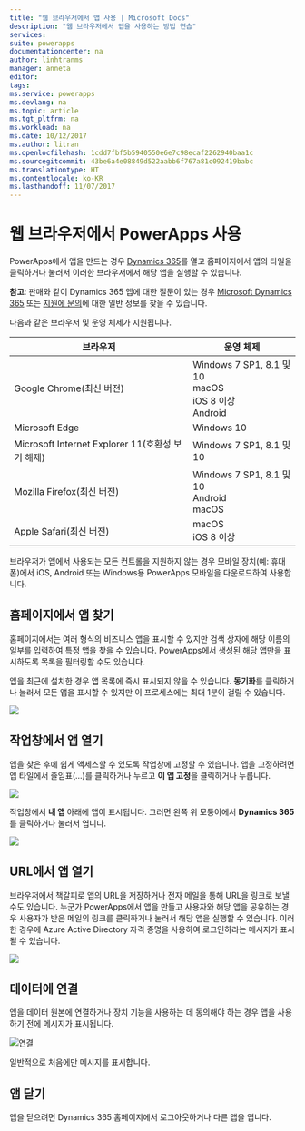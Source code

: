 ```yaml
---
title: "웹 브라우저에서 앱 사용 | Microsoft Docs"
description: "웹 브라우저에서 앱을 사용하는 방법 연습"
services: 
suite: powerapps
documentationcenter: na
author: linhtranms
manager: anneta
editor: 
tags: 
ms.service: powerapps
ms.devlang: na
ms.topic: article
ms.tgt_pltfrm: na
ms.workload: na
ms.date: 10/12/2017
ms.author: litran
ms.openlocfilehash: 1cdd7fbf5b5940550e6e7c98ecaf2262940baa1c
ms.sourcegitcommit: 43be6a4e08849d522aabb6f767a81c092419babc
ms.translationtype: HT
ms.contentlocale: ko-KR
ms.lasthandoff: 11/07/2017
---
```

# <a name="use-powerapps-in-a-web-browser"></a>웹 브라우저에서 PowerApps 사용
PowerApps에서 앱을 만드는 경우 [Dynamics 365](https://home.dynamics.com)를 열고 홈페이지에서 앱의 타일을 클릭하거나 눌러서 이러한 브라우저에서 해당 앱을 실행할 수 있습니다.

**참고**: 판매와 같이 Dynamics 365 앱에 대한 질문이 있는 경우 [Microsoft Dynamics 365](https://docs.microsoft.com/en-us/dynamics365/) 또는 [지원에 문의](https://www.microsoft.com/en-us/dynamics365/contact-us)에 대한 일반 정보를 찾을 수 있습니다.

다음과 같은 브라우저 및 운영 체제가 지원됩니다.

| **브라우저** | **운영 체제** |
| --- | --- |
| Google Chrome(최신 버전) |Windows 7 SP1, 8.1 및 10 <br>macOS <br>iOS 8 이상<br>Android |
| Microsoft Edge |Windows 10 |
| Microsoft Internet Explorer 11(호환성 보기 해제) |Windows 7 SP1, 8.1 및 10 |
| Mozilla Firefox(최신 버전) |Windows 7 SP1, 8.1 및 10 <br> Android <br>macOS |
| Apple Safari(최신 버전) |macOS <br> iOS 8 이상 |

브라우저가 앱에서 사용되는 모든 컨트롤을 지원하지 않는 경우 모바일 장치(예: 휴대폰)에서 iOS, Android 또는 Windows용 PowerApps 모바일을 다운로드하여 사용합니다.

## <a name="find-an-app-on-the-home-page"></a>홈페이지에서 앱 찾기
홈페이지에서는 여러 형식의 비즈니스 앱을 표시할 수 있지만 검색 상자에 해당 이름의 일부를 입력하여 특정 앱을 찾을 수 있습니다. PowerApps에서 생성된 해당 앱만을 표시하도록 목록을 필터링할 수도 있습니다.

앱을 최근에 설치한 경우 앱 목록에 즉시 표시되지 않을 수 있습니다. **동기화**를 클릭하거나 눌러서 모든 앱을 표시할 수 있지만 이 프로세스에는 최대 1분이 걸릴 수 있습니다.

![](./media/run-app-browser/dynamics-365-home.png)

## <a name="open-an-app-from-the-task-pane"></a>작업창에서 앱 열기
앱을 찾은 후에 쉽게 액세스할 수 있도록 작업창에 고정할 수 있습니다. 앱을 고정하려면 앱 타일에서 줄임표(...)를 클릭하거나 누르고 **이 앱 고정**을 클릭하거나 누릅니다.

![](./media/run-app-browser/homepage-pin.png)

작업창에서 **내 앱** 아래에 앱이 표시됩니다. 그러면 왼쪽 위 모퉁이에서 **Dynamics 365**를 클릭하거나 눌러서 엽니다.

![](./media/run-app-browser/taskpane.png)

## <a name="open-an-app-from-a-url"></a>URL에서 앱 열기
브라우저에서 책갈피로 앱의 URL을 저장하거나 전자 메일을 통해 URL을 링크로 보낼 수도 있습니다. 누군가 PowerApps에서 앱을 만들고 사용자와 해당 앱을 공유하는 경우 사용자가 받은 메일의 링크를 클릭하거나 눌러서 해당 앱을 실행할 수 있습니다. 이러한 경우에 Azure Active Directory 자격 증명을 사용하여 로그인하라는 메시지가 표시될 수 있습니다.

![](./media/run-app-browser/web-login.png)

## <a name="connect-to-data"></a>데이터에 연결
앱을 데이터 원본에 연결하거나 장치 기능을 사용하는 데 동의해야 하는 경우 앱을 사용하기 전에 메시지가 표시됩니다.  

![연결](./media/run-app-browser/app-connection.png)

일반적으로 처음에만 메시지를 표시합니다.

## <a name="close-an-app"></a>앱 닫기
앱을 닫으려면 Dynamics 365 홈페이지에서 로그아웃하거나 다른 앱을 엽니다.

